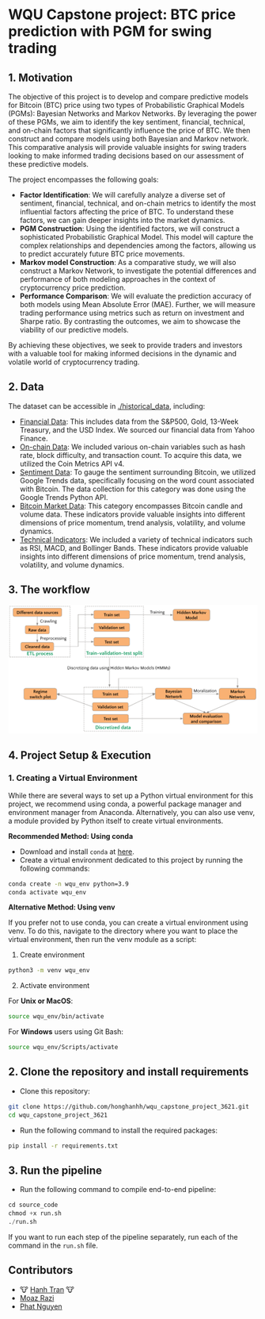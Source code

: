 # WQU Capstone project: BTC price prediction with PGM for swing trading

## 1. Motivation

The objective of this project is to develop and compare predictive models for Bitcoin (BTC) price using two types of Probabilistic Graphical Models (PGMs): Bayesian Networks and Markov Networks. By leveraging the power of these PGMs, we aim to identify the key sentiment, financial, technical, and on-chain factors that significantly influence the price of BTC. We then construct and compare models using both Bayesian and Markov network. This comparative analysis will provide valuable insights for swing traders looking to make informed trading decisions based on our assessment of these predictive models.

The project encompasses the following goals:

- **Factor Identification**: We will carefully analyze a diverse set of sentiment, financial, technical, and on-chain metrics to identify the most influential factors affecting the price of BTC. To understand these factors, we can gain deeper insights into the market dynamics.
- **PGM Construction**: Using the identified factors, we will construct a sophisticated Probabilistic Graphical Model. This model will capture the complex relationships and dependencies among the factors, allowing us to predict accurately future BTC price movements.
- **Markov model Construction**: As a comparative study, we will also construct a Markov Network, to investigate the potential differences and performance of both modeling approaches in the context of cryptocurrency price prediction.
- **Performance Comparison**: We will evaluate the prediction accuracy of both models using Mean Absolute Error (MAE). Further, we will measure trading performance using metrics such as return on investment and Sharpe ratio. By contrasting the outcomes, we aim to showcase the viability of our predictive models.

By achieving these objectives, we seek to provide traders and investors with a valuable tool for making informed decisions in the dynamic and volatile world of cryptocurrency trading.

## 2. Data

The dataset can be accessible in [./historical_data](./historical_data/), including:

- [Financial Data](./historical_data/financial_data.csv): This includes data from the S&P500, Gold, 13-Week Treasury, and the USD Index. We sourced our financial data from Yahoo Finance.
- [On-chain Data](./historical_data/btc_onchain_data.csv): We included various on-chain variables such as hash rate, block difficulty, and transaction count. To acquire this data, we utilized the Coin Metrics API v4.
- [Sẹntiment Data](./historical_data/google_trend.csv): To gauge the sentiment surrounding Bitcoin, we utilized Google Trends data, specifically focusing on the word count associated with Bitcoin. The data collection for this category was done using the Google Trends Python API.
- [Bitcoin Market Data](./historical_data/btc_ohlcv.csv): This category encompasses Bitcoin candle and volume data. These indicators provide valuable insights into different dimensions of price momentum, trend analysis, volatility, and volume dynamics.
- [Technical Indicators](./preprocessed_data/preprocessed_data.csv): We included a variety of technical indicators such as RSI, MACD, and Bollinger Bands. These indicators provide valuable insights into different dimensions of price momentum, trend analysis, volatility, and volume dynamics.

## 3. The workflow

![workflow](./architecture/workflow.png)

## 4. Project Setup & Execution

### 1. Creating a Virtual Environment
While there are several ways to set up a Python virtual environment for this project, we recommend using conda, a powerful package manager and environment manager from Anaconda. Alternatively, you can also use venv, a module provided by Python itself to create virtual environments.

**Recommended Method: Using conda**
- Download and install `conda` at [here](https://www.anaconda.com/download).
- Create a virtual environment dedicated to this project by running the following commands:
```bash
conda create -n wqu_env python=3.9
conda activate wqu_env
```

**Alternative Method: Using venv**

If you prefer not to use conda, you can create a virtual environment using venv. To do this, navigate to the directory where you want to place the virtual environment, then run the venv module as a script:

1. Create environment
```bash
python3 -m venv wqu_env
```
2. Activate environment

For **Unix or MacOS**:
```bash
source wqu_env/bin/activate
```

For **Windows** users using Git Bash:
```bash
source wqu_env/Scripts/activate
```

## 2. Clone the repository and install requirements
- Clone this repository:

```bash
git clone https://github.com/honghanhh/wqu_capstone_project_3621.git
cd wqu_capstone_project_3621
```

- Run the following command to install the required packages:

```bash
pip install -r requirements.txt
```

## 3. Run the pipeline
- Run the following command to compile end-to-end pipeline:

```python
cd source_code
chmod +x run.sh
./run.sh
```

If you want to run each step of the pipeline separately, run each of the command in the `run.sh` file.

## Contributors

- 🐮 [Hanh Tran](https://github.com/honghanhh) 🐮
- [Moaz Razi ](https://github.com/moazrazi)
- [Phat Nguyen](https://github.com/fattiekakes)
